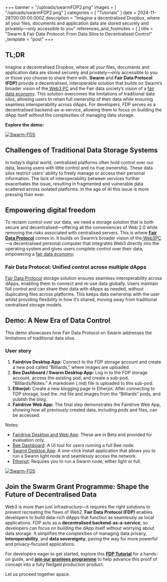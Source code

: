 +++
banner = "/uploads/swarmFDP2.png"
images = [ "/uploads/swarmFDP2.png" ]
categories = [ "Tutorials" ]
date = 2024-11-28T00:00:00.000Z
description = "Imagine a decentralised Dropbox, where all your files, documents and application data are stored securely and privately—only accessible to you"
references_and_footnotes = [ ]
title = "Swarm & Fair Data Protocol: From Data Silos to Decentralised Control"
_template = "post"
+++

## TL;DR

Imagine a decentralised Dropbox, where all your files, documents and application data are stored securely and privately—only accessible to you or those you choose to share them with. **Swarm** and **Fair Data Protocol (FDP)** provide a decentralised, interoperable solution that builds on Swarm’s broader vision of the[ Web3 PC](https://blog.ethswarm.org/foundation/2022/swarm-networks-storage-rewards-go-live-as-it-moves-towards-a-web3-pc/#swarm-odyssey-the-first-web3-pc) and the Fair data society’s vision of a [fair data economy](https://fairdatasociety.org/blog/fair-data-economy/). This solution overcomes the limitations of traditional data silos, allowing users to retain full ownership of their data while ensuring seamless interoperability across dApps. For developers, FDP serves as a decentralised backend-as-a-service, allowing them to focus on building the dApp itself without the complexities of managing data storage.

**Explore the demo:**

[![Swarm-FDS](/uploads/swarmFDP1.png)](https://www.youtube.com/watch?v=_9bypBE5kOM)


## Challenges of Traditional Data Storage Systems

In today’s digital world, centralised platforms often hold control over our data, leaving users with little control and no true ownership. These data silos restrict users’ ability to freely manage or access their personal information. The lack of interoperability between services further exacerbates the issue, resulting in fragmented and vulnerable data scattered across isolated platforms. In the age of AI this issue is more pressing than ever. 


## Empowering digital freedom

To reclaim control over our data, we need a storage solution that is both secure and decentralised—offering all the conveniences of Web 2.0 while removing the risks associated with centralised servers. This is where **[ Fair Data Protocol](https://fdp.fairdatasociety.org/)** comes in. It builds on Swarm’s broader vision of the[ Web3PC](https://blog.ethswarm.org/foundation/2022/swarm-networks-storage-rewards-go-live-as-it-moves-towards-a-web3-pc/#swarm-odyssey-the-first-web3-pc)—a decentralised personal computer that integrates Web3 directly into the operating system and gives users complete control over their data, empowering a [fair data economy](https://fairdatasociety.org/blog/fair-data-economy/).


### Fair Data Protocol: Unified control across multiple dApps

[Fair Data Protocol](https://fdp.fairdatasociety.org/) storage solution ensures seamless interoperability across dApps, enabling them to connect and re-use data globally. Users maintain full control and can share their data with dApps as needed, without duplicating files across platforms. This keeps data ownership with the user whilst providing flexibility in how it’s shared, moving away from traditional centralised storage models.


## Demo: A New Era of Data Control
This demo showcases how Fair Data Protocol on Swarm addresses the limitations of traditional data silos.

### User story
1. **Fairdrive Desktop App:** Connect to the FDP storage account and create a new pod called “Billiards,” where images are uploaded.
2. **Bee Dashboard / Swarm Desktop App:** Log in to the FDP storage account, access the existing pod, and create a sub-pod, “Billiards/Notes.” A markdown (.md) file is uploaded to this sub-pod.
3. **Etherjot:** Create a new blogging page in Etherjot. After connecting to FDP storage, load the .md file and images from the “Billiards” pods, and publish the blog.
4. **Fairdrive Web App:** The final step demonstrates the Fairdrive Web App, showing how all previously created data, including pods and files, can be accessed. 

Notes:
* [Fairdrive Desktop and Web App](https://fairdrive.fairdatasociety.org/): These are in Beta and provided for evaluation only.
* [Bee Dashboard](https://github.com/ethersphere/bee-dashboard): A UI tool for users running a full Bee node.
* [Swarm Desktop App](https://desktop.ethswarm.org/): A one-click install application that allows you to run a Swarm light node and seamlessly access the network.
* [Etherjot](https://www.etherjot.com/): Requires you to run a Swarm node, either light or full.

[![Swarm-FDS](/uploads/swarmFDP1.png)](https://www.youtube.com/watch?v=_9bypBE5kOM)


## Join the Swarm Grant Programme: Shape the Future of Decentralised Data

Web3 is more than just infrastructure—it requires the right solutions to prevent recreating the flaws of Web2. **Fair Data Protocol (FDP)** enables developers to build data-rich dApps that function as seamlessly as local applications. FDP acts as a **decentralised backend-as-a-service**, so developers can focus on building the dApp itself without worrying about data storage. It simplifies the complexities of managing data privacy, **interoperability**, and **data sovereignty**, paving the way for more powerful and privacy-focused applications. 

For developers eager to get started, explore this **[FDP Tutorial](https://github.com/fairDataSociety/tutorials-fairdrive/blob/main/FDP-TUTORIAL.md)** for a hands-on guide, and **[join our grantees programme](https://www.ethswarm.org/grants/swarm-grants-programme)** to help advance this proof of concept into a fully fledged production product.

Let us proceed together apace.
